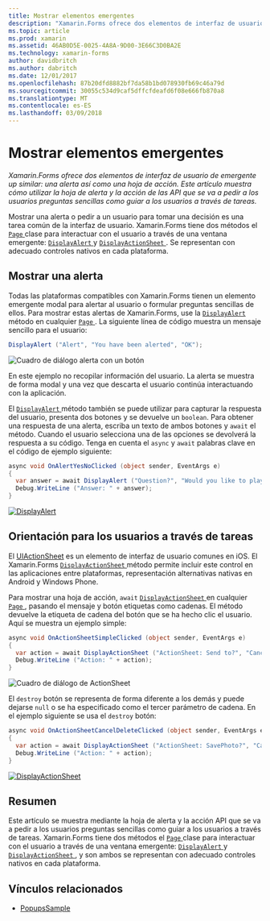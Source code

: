 ```yaml
---
title: Mostrar elementos emergentes
description: "Xamarin.Forms ofrece dos elementos de interfaz de usuario de emergente up similar: una alerta así como una hoja de acción. Este artículo muestra cómo utilizar la hoja de alerta y la acción de las API que se va a pedir a los usuarios preguntas sencillas como guiar a los usuarios a través de tareas."
ms.topic: article
ms.prod: xamarin
ms.assetid: 46AB0D5E-0025-4A8A-9D00-3E66C3D0BA2E
ms.technology: xamarin-forms
author: davidbritch
ms.author: dabritch
ms.date: 12/01/2017
ms.openlocfilehash: 87b20dfd8882bf7da58b1bd078930fb69c46a79d
ms.sourcegitcommit: 30055c534d9caf5dffcfdeafd6f08e666fb870a8
ms.translationtype: MT
ms.contentlocale: es-ES
ms.lasthandoff: 03/09/2018
---
```

# <a name="displaying-pop-ups"></a>Mostrar elementos emergentes

_Xamarin.Forms ofrece dos elementos de interfaz de usuario de emergente up similar: una alerta así como una hoja de acción. Este artículo muestra cómo utilizar la hoja de alerta y la acción de las API que se va a pedir a los usuarios preguntas sencillas como guiar a los usuarios a través de tareas._

Mostrar una alerta o pedir a un usuario para tomar una decisión es una tarea común de la interfaz de usuario. Xamarin.Forms tiene dos métodos el [ `Page` ](https://developer.xamarin.com/api/type/Xamarin.Forms.Page/) clase para interactuar con el usuario a través de una ventana emergente: [ `DisplayAlert` ](https://developer.xamarin.com/api/member/Xamarin.Forms.Page.DisplayAlert(System.String,System.String,System.String)/) y [ `DisplayActionSheet` ](https://developer.xamarin.com/api/member/Xamarin.Forms.Page.DisplayActionSheet(System.String,System.String,System.String,System.String[])/). Se representan con adecuado controles nativos en cada plataforma.

## <a name="displaying-an-alert"></a>Mostrar una alerta

Todas las plataformas compatibles con Xamarin.Forms tienen un elemento emergente modal para alertar al usuario o formular preguntas sencillas de ellos. Para mostrar estas alertas de Xamarin.Forms, use la [ `DisplayAlert` ](https://developer.xamarin.com/api/member/Xamarin.Forms.Page.DisplayAlert(System.String,System.String,System.String)/) método en cualquier [ `Page` ](https://developer.xamarin.com/api/type/Xamarin.Forms.Page/). La siguiente línea de código muestra un mensaje sencillo para el usuario:

```csharp
DisplayAlert ("Alert", "You have been alerted", "OK");
```

![](pop-ups-images/alert.png "Cuadro de diálogo alerta con un botón")

En este ejemplo no recopilar información del usuario. La alerta se muestra de forma modal y una vez que descarta el usuario continúa interactuando con la aplicación.

El [ `DisplayAlert` ](https://developer.xamarin.com/api/member/Xamarin.Forms.Page.DisplayAlert(System.String,System.String,System.String)/) método también se puede utilizar para capturar la respuesta del usuario, presenta dos botones y se devuelve un `boolean`. Para obtener una respuesta de una alerta, escriba un texto de ambos botones y `await` el método. Cuando el usuario selecciona una de las opciones se devolverá la respuesta a su código. Tenga en cuenta el `async` y `await` palabras clave en el código de ejemplo siguiente:

```csharp
async void OnAlertYesNoClicked (object sender, EventArgs e)
{
  var answer = await DisplayAlert ("Question?", "Would you like to play a game", "Yes", "No");
  Debug.WriteLine ("Answer: " + answer);
}
```

[![DisplayAlert](pop-ups-images/alert2-sml.png "cuadro de diálogo con dos botones de alerta")](pop-ups-images/alert2.png#lightbox "cuadro de diálogo con dos botones de alerta")

## <a name="guiding-users-through-tasks"></a>Orientación para los usuarios a través de tareas

El [UIActionSheet](https://developer.apple.com/library/ios/documentation/uikit/reference/uiactionsheet_class/Reference/Reference.html) es un elemento de interfaz de usuario comunes en iOS. El Xamarin.Forms [ `DisplayActionSheet` ](https://developer.xamarin.com/api/member/Xamarin.Forms.Page.DisplayActionSheet(System.String,System.String,System.String,System.String[])/) método permite incluir este control en las aplicaciones entre plataformas, representación alternativas nativas en Android y Windows Phone.

Para mostrar una hoja de acción, `await` [ `DisplayActionSheet` ](https://developer.xamarin.com/api/member/Xamarin.Forms.Page.DisplayActionSheet(System.String,System.String,System.String,System.String[])/) en cualquier [ `Page` ](https://developer.xamarin.com/api/type/Xamarin.Forms.Page/), pasando el mensaje y botón etiquetas como cadenas. El método devuelve la etiqueta de cadena del botón que se ha hecho clic el usuario. Aquí se muestra un ejemplo simple:

```csharp
async void OnActionSheetSimpleClicked (object sender, EventArgs e)
{
  var action = await DisplayActionSheet ("ActionSheet: Send to?", "Cancel", null, "Email", "Twitter", "Facebook");
  Debug.WriteLine ("Action: " + action);
}
```

![](pop-ups-images/action.png "Cuadro de diálogo de ActionSheet")

El `destroy` botón se representa de forma diferente a los demás y puede dejarse `null` o se ha especificado como el tercer parámetro de cadena. En el ejemplo siguiente se usa el `destroy` botón:

```csharp
async void OnActionSheetCancelDeleteClicked (object sender, EventArgs e)
{
  var action = await DisplayActionSheet ("ActionSheet: SavePhoto?", "Cancel", "Delete", "Photo Roll", "Email");
  Debug.WriteLine ("Action: " + action);
}
```

[![DisplayActionSheet](pop-ups-images/action2-sml.png "cuadro de diálogo de hoja de acción con el botón de destrucción")](pop-ups-images/action2.png#lightbox "cuadro de diálogo de hoja de acción con el botón de destrucción")

## <a name="summary"></a>Resumen

Este artículo se muestra mediante la hoja de alerta y la acción API que se va a pedir a los usuarios preguntas sencillas como guiar a los usuarios a través de tareas. Xamarin.Forms tiene dos métodos el [ `Page` ](https://developer.xamarin.com/api/type/Xamarin.Forms.Page/) clase para interactuar con el usuario a través de una ventana emergente: [ `DisplayAlert` ](https://developer.xamarin.com/api/member/Xamarin.Forms.Page.DisplayAlert(System.String,System.String,System.String)/) y [ `DisplayActionSheet` ](https://developer.xamarin.com/api/member/Xamarin.Forms.Page.DisplayActionSheet(System.String,System.String,System.String,System.String[])/), y son ambos se representan con adecuado controles nativos en cada plataforma.



## <a name="related-links"></a>Vínculos relacionados

- [PopupsSample](https://developer.xamarin.com/samples/xamarin-forms/Navigation/Pop-ups/)
